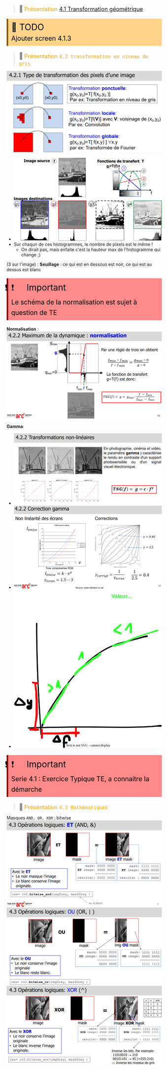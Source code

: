 
> <span style="font-size: 1.5em">📖</span> <span style="color: orange; font-size: 1.3em;">Présentation [4.1 Transformation géométrique](https://cyberlearn.hes-so.ch/mod/resource/view.php?id=1894005)</span>


<!-- #region TODO BLOCK --> 
<div style="margin: 20px auto; padding: 10px; background-color: #ffd48a; border-left: 5px solid #8a5700;color: black; font-size: 2em">
<span> 📝 </span>TODO<br>
<span style="font-size: 0.75em">
Ajouter screen 4.1.3
</span></div>

<!-- #endregion TODO BLOCK -->

> <span style="font-size: 1.5em">📖</span> <span style="color: orange; font-size: 1.3em;">Présentation `4.2 transformation en niveau de gris`</span>

![](Screen/2022-10-24-12-58-28.png)


- ![](Screen/2022-10-24-13-01-32.png)
- Sur chaqun de ces histogrammes, le nombre de pixels est le même !
  - On dirait pas, mais enfaite c'est la hauteur max de l'histogramme qui change ;) 

(3 sur l'image) : **Seuillage** : ce qui est en dessous est noir, ce qui est au dessus est blanc

<!-- #region IMPORTANT BLOCK --> 
<div style="margin: 20px auto; padding: 10px; background-color: #ff8a8a; border-left: 5px solid #8a0000;color: black; font-size: 2em">
<span style="letter-spacing: -30px; margin-right:50px">❗❗</span>Important<br>
<span style="font-size: 0.75em">
Le schéma de la normalisation est sujet à question de TE
</span></div>

<!-- #endregion IMPORTANT BLOCK -->


**Normalisation** :
![](Screen/2022-10-24-13-08-12.png)


**Gamma**:
- ![](Screen/2022-10-24-13-13-11.png)
- ![](Screen/2022-10-24-13-15-36.png)
- ![](Export/gamma.drawio.svg)


<!-- #region IMPORTANT BLOCK --> 
<div style="margin: 20px auto; padding: 10px; background-color: #ff8a8a; border-left: 5px solid #8a0000;color: black; font-size: 2em">
<span style="letter-spacing: -30px; margin-right:50px">❗❗</span>Important<br>
<span style="font-size: 0.75em">
Serie 4.1 : Exercice Typique TE, a connaitre la démarche
</span></div>

<!-- #endregion IMPORTANT BLOCK -->

> <span style="font-size: 1.5em">📖</span> <span style="color: orange; font-size: 1.3em;">Présentation `4.3 Mathématiques`</span>

Masques `AND, OR, XOR` : bitwise
![](Screen/2022-10-24-14-56-27.png)
![](Screen/2022-10-24-14-57-08.png)
![](Screen/2022-10-24-14-57-29.png)